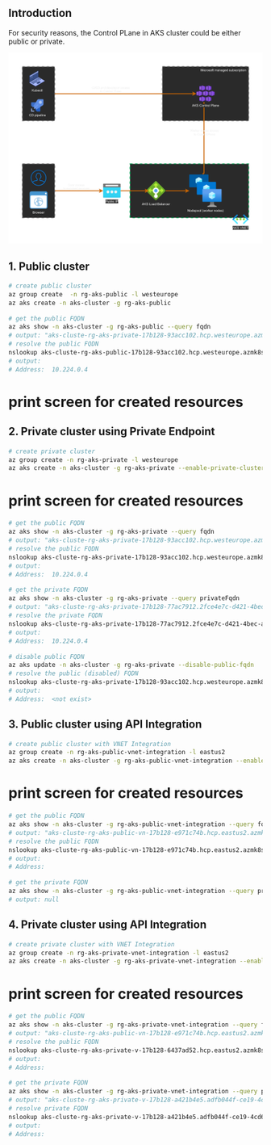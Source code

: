 ## Introduction
For security reasons, the Control PLane in AKS cluster could be either public or private.

<img src="AKS_access_modes.png">

## 1. Public cluster
```bash
# create public cluster
az group create  -n rg-aks-public -l westeurope
az aks create -n aks-cluster -g rg-aks-public
```
```bash
# get the public FQDN
az aks show -n aks-cluster -g rg-aks-public --query fqdn
# output: "aks-cluste-rg-aks-private-17b128-93acc102.hcp.westeurope.azmk8s.io"
# resolve the public FQDN
nslookup aks-cluste-rg-aks-public-17b128-93acc102.hcp.westeurope.azmk8s.io
# output:
# Address:  10.224.0.4
```
# print screen for created resources

## 2. Private cluster using Private Endpoint
```bash
# create private cluster
az group create -n rg-aks-private -l westeurope
az aks create -n aks-cluster -g rg-aks-private --enable-private-cluster
```
# print screen for created resources

```bash
# get the public FQDN
az aks show -n aks-cluster -g rg-aks-private --query fqdn
# output: "aks-cluste-rg-aks-private-17b128-93acc102.hcp.westeurope.azmk8s.io"
# resolve the public FQDN
nslookup aks-cluste-rg-aks-private-17b128-93acc102.hcp.westeurope.azmk8s.io
# output:
# Address:  10.224.0.4
```

```bash
# get the private FQDN
az aks show -n aks-cluster -g rg-aks-private --query privateFqdn
# output: "aks-cluste-rg-aks-private-17b128-77ac7912.2fce4e7c-d421-4bec-a1ed-936a275d8f96.privatelink.westeurope.azmk8s.io"
# resolve the private FQDN
nslookup aks-cluste-rg-aks-private-17b128-77ac7912.2fce4e7c-d421-4bec-a1ed-936a275d8f96.privatelink.westeurope.azmk8s.io
# output:
# Address:  10.224.0.4
```

```bash
# disable public FQDN
az aks update -n aks-cluster -g rg-aks-private --disable-public-fqdn
# resolve the public (disabled) FQDN
nslookup aks-cluste-rg-aks-private-17b128-93acc102.hcp.westeurope.azmk8s.io
# output:
# Address:  <not exist>
```

## 3. Public cluster using API Integration
```bash
# create public cluster with VNET Integration
az group create -n rg-aks-public-vnet-integration -l eastus2
az aks create -n aks-cluster -g rg-aks-public-vnet-integration --enable-apiserver-vnet-integration
```
# print screen for created resources

```bash
# get the public FQDN
az aks show -n aks-cluster -g rg-aks-public-vnet-integration --query fqdn
# output: "aks-cluste-rg-aks-public-vn-17b128-e971c74b.hcp.eastus2.azmk8s.io"
# resolve the public FQDN
nslookup aks-cluste-rg-aks-public-vn-17b128-e971c74b.hcp.eastus2.azmk8s.io
# output:
# Address:  
```

```bash
# get the private FQDN
az aks show -n aks-cluster -g rg-aks-public-vnet-integration --query privateFqdn
# output: null
```

## 4. Private cluster using API Integration
```bash
# create private cluster with VNET Integration
az group create -n rg-aks-private-vnet-integration -l eastus2
az aks create -n aks-cluster -g rg-aks-private-vnet-integration --enable-apiserver-vnet-integration --enable-private-cluster
```
# print screen for created resources

```bash
# get the public FQDN
az aks show -n aks-cluster -g rg-aks-private-vnet-integration --query fqdn
# output: "aks-cluste-rg-aks-public-vn-17b128-e971c74b.hcp.eastus2.azmk8s.io"
# resolve the public FQDN
nslookup aks-cluste-rg-aks-private-v-17b128-6437ad52.hcp.eastus2.azmk8s.io
# output:
# Address:  
```

```bash
# get the private FQDN
az aks show -n aks-cluster -g rg-aks-private-vnet-integration --query privateFqdn
# output: "aks-cluste-rg-aks-private-v-17b128-a421b4e5.adfb044f-ce19-4cd6-8f9e-4ad9b2ce23bf.private.eastus2.azmk8s.io"
# resolve private FQDN
nslookup aks-cluste-rg-aks-private-v-17b128-a421b4e5.adfb044f-ce19-4cd6-8f9e-4ad9b2ce23bf.private.eastus2.azmk8s.io
# output:
# Address:  
```
